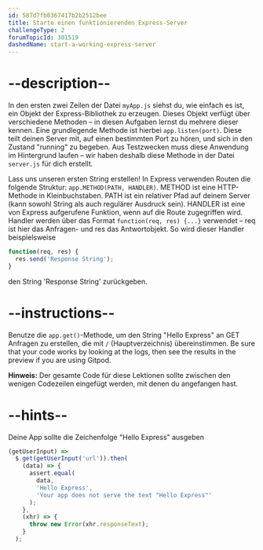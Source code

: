 ```yaml
---
id: 587d7fb0367417b2b2512bee
title: Starte einen funktionierenden Express-Server
challengeType: 2
forumTopicId: 301519
dashedName: start-a-working-express-server
---
```


# --description--

In den ersten zwei Zeilen der Datei `myApp.js` siehst du, wie einfach es ist, ein Objekt der Express-Bibliothek zu erzeugen. Dieses Objekt verfügt über verschiedene Methoden – in diesen Aufgaben lernst du mehrere dieser kennen. Eine grundlegende Methode ist hierbei `app.listen(port)`. Diese teilt deinen Server mit, auf einen bestimmten Port zu hören, und sich in den Zustand "running" zu begeben. Aus Testzwecken muss diese Anwendung im Hintergrund laufen – wir haben deshalb diese Methode in der Datei `server.js` für dich erstellt.

Lass uns unseren ersten String erstellen! In Express verwenden Routen die folgende Struktur: `app.METHOD(PATH, HANDLER)`. METHOD ist eine HTTP-Methode in Kleinbuchstaben. PATH ist ein relativer Pfad auf deinem Server (kann sowohl String als auch regulärer Ausdruck sein). HANDLER ist eine von Express aufgerufene Funktion, wenn auf die Route zugegriffen wird. Handler werden über das Format `function(req, res) {...}` verwendet – req ist hier das Anfragen- und res das Antwortobjekt. So wird dieser Handler beispielsweise

```js
function(req, res) {
  res.send('Response String');
}
```

den String 'Response String' zurückgeben.

# --instructions--

Benutze die `app.get()`-Methode, um den String "Hello Express" an GET Anfragen zu erstellen, die mit `/` (Hauptverzeichnis) übereinstimmen. Be sure that your code works by looking at the logs, then see the results in the preview if you are using Gitpod.

**Hinweis:** Der gesamte Code für diese Lektionen sollte zwischen den wenigen Codezeilen eingefügt werden, mit denen du angefangen hast.

# --hints--

Deine App sollte die Zeichenfolge "Hello Express" ausgeben

```js
(getUserInput) =>
  $.get(getUserInput('url')).then(
    (data) => {
      assert.equal(
        data,
        'Hello Express',
        'Your app does not serve the text "Hello Express"'
      );
    },
    (xhr) => {
      throw new Error(xhr.responseText);
    }
  );
```

